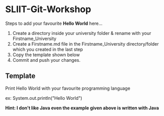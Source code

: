 # SLIIT-Git-Workshop

Steps to add your favourite **Hello World** here...

1) Create a directory inside your university folder & rename with your Firstname_University
2) Create a Firstname.md file in the Firstname_University directory/folder which you created in the last step
3) Copy the template shown below
4) Commit and push your changes.



## Template 

Print Hello World with your favourite programming language 

ex: System.out.println("Hello World")

**Hint: I don't like Java even the example given above is written with Java**
